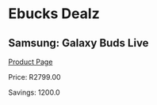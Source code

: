
# Ebucks Dealz
## Samsung: Galaxy Buds Live
[Product Page](https://www.ebucks.com/web/shop/productSelected.do?prodId=1066186741&catId=1158501552)

Price: R2799.00

Savings: 1200.0


	